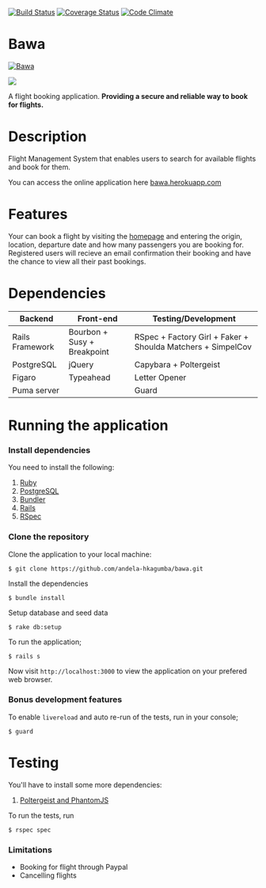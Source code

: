 [![Build Status](https://travis-ci.org/andela-hkagumba/bawa.svg?branch=develop)](https://travis-ci.org/andela-hkagumba/bawa)
[![Coverage Status](https://coveralls.io/repos/github/andela-hkagumba/bawa/badge.svg?branch=develop)](https://coveralls.io/github/andela-hkagumba/bawa?branch=develop)
[![Code Climate](https://codeclimate.com/github/andela-hkagumba/bawa/badges/gpa.svg)](https://codeclimate.com/github/andela-hkagumba/bawa)

# Bawa

[![Bawa](http://cdn.kagumba.com/assets/bawa.svg)](https://bawa.herokuapp.com)

![](http://cdn.kagumba.com/assets/homepage_search.png)

A flight booking application. __Providing a secure and reliable way to book for flights.__

# Description

Flight Management System that enables users to search for available flights and book for them.

You can access the online application here [bawa.herokuapp.com](https://bawa.herokuapp.com)

# Features

Your can book a flight by visiting the [homepage](https://bawa.herokuapp.com) and entering the origin, location, departure date and how many passengers you are booking for.
Registered users will recieve an email confirmation their booking and have the chance to view all their past bookings.

# Dependencies

|        Backend                 |  Front-end                     |  Testing/Development
|--------------------------------|--------------------------------|------------------------------------------------------------
| Rails Framework                |   Bourbon + Susy + Breakpoint  | RSpec + Factory Girl + Faker + Shoulda Matchers + SimpelCov
| PostgreSQL                     |   jQuery                       | Capybara + Poltergeist
| Figaro                         |   Typeahead                    | Letter Opener
| Puma server                    |                                | Guard

# Running the application

### Install dependencies

You need to install the following:

1. [Ruby](https://github.com/rbenv/rbenv)
2. [PostgreSQL](http://www.postgresql.org/download/macosx/)
3. [Bundler](http://bundler.io/)
4. [Rails](http://guides.rubyonrails.org/getting_started.html#installing-rails)
5. [RSpec](http://rspec.info/)

### Clone the repository

Clone the application to your local machine:

```
$ git clone https://github.com/andela-hkagumba/bawa.git
```

Install the dependencies

```
$ bundle install
```

Setup database and seed data

```
$ rake db:setup
```

To run the application;

```
$ rails s
```
Now visit `http://localhost:3000` to view the application on your prefered web browser.

### Bonus development features

To enable `livereload` and auto re-run of the tests, run in your console;

```
$ guard
```

# Testing

You'll have to install some more dependencies:

1. [Poltergeist and PhantomJS](https://github.com/teampoltergeist/poltergeist#installation)

To run the tests, run
```
$ rspec spec
```

### Limitations

- Booking for flight through Paypal
- Cancelling flights
